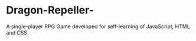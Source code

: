 # Dragon-Repeller-
A single-player RPG Game developed for self-learning of JavaScript, HTML and CSS
